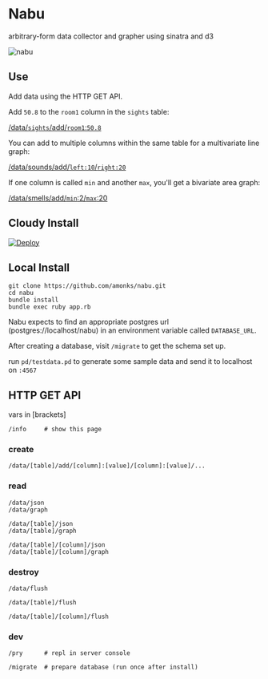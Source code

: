 Nabu
====

arbitrary-form data collector and grapher using sinatra and d3

<img class="img-responsive" src="http://f.cl.ly/items/0f150s0n2z1h3M271m3B/SuperStock_4048-2804.jpg" alt="nabu" />

## Use

Add data using the HTTP GET API.

Add `50.8` to the `room1` column in the `sights` table:

[/data/`sights`/add/`room1`:`50.8`](/data/sounds/add/room1:50.8)

You can add to multiple columns within the same table for a multivariate line graph:

[/data/sounds/add/`left:10`/`right:20`](/data/sounds/add/left:10/right:20)

If one column is called `min` and another `max`, you'll get a bivariate area graph:

[/data/smells/add/`min`:2/`max`:20](/data/smells/add/min:2/max:20)

## Cloudy Install

[![Deploy](https://www.herokucdn.com/deploy/button.png)](https://heroku.com/deploy?template=https://github.com/amonks/nabu)

## Local Install

    git clone https://github.com/amonks/nabu.git
    cd nabu
    bundle install
    bundle exec ruby app.rb

Nabu expects to find an appropriate postgres url (postgres://localhost/nabu) in an environment variable called `DATABASE_URL`.

After creating a database, visit `/migrate` to get the schema set up.

run `pd/testdata.pd` to generate some sample data and send it to localhost on `:4567`

## HTTP GET API

vars in [brackets]

    /info     # show this page

### create

    /data/[table]/add/[column]:[value]/[column]:[value]/...

### read

    /data/json
    /data/graph

    /data/[table]/json
    /data/[table]/graph

    /data/[table]/[column]/json
    /data/[table]/[column]/graph

### destroy

    /data/flush

    /data/[table]/flush

    /data/[table]/[column]/flush

### dev

    /pry      # repl in server console

    /migrate  # prepare database (run once after install)
